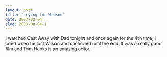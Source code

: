 ```yaml
---
layout: post
title: "crying for Wilson"
date: 2003-08-04
slug: 2003-08-04-1
---
```


I watched Cast Away with Dad tonight and once again for the 4th time, I cried when he lost Wilson and continued until the end.  It was a really good film and Tom Hanks is an amazing actor.


